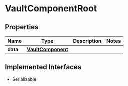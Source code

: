 

# VaultComponentRoot


## Properties

Name | Type | Description | Notes
------------ | ------------- | ------------- | -------------
**data** | [**VaultComponent**](VaultComponent.md) |  | 


## Implemented Interfaces

* Serializable


